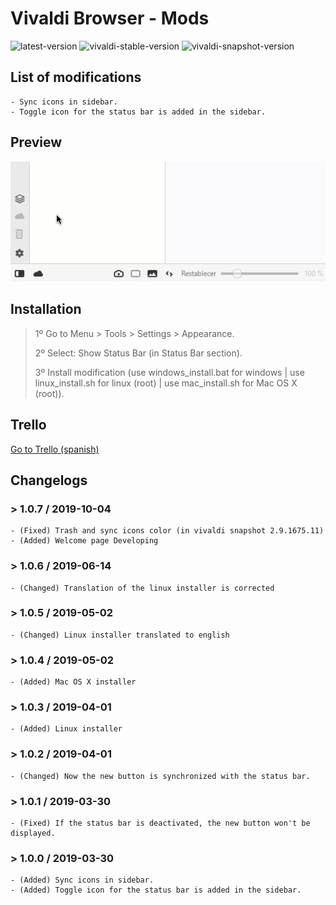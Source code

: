 # Vivaldi Browser - Mods

![latest-version](https://img.shields.io/badge/Latest%20Version-1.0.6-brightgreen.svg)
![vivaldi-stable-version](https://img.shields.io/badge/Vivaldi%20Stable%20Version-2.8.1664.40-brightgreen.svg)
![vivaldi-snapshot-version](https://img.shields.io/badge/Vivaldi%20Snapshot%20Version-2.9.1675.11-lightgrey.svg)

## List of modifications

    - Sync icons in sidebar.
    - Toggle icon for the status bar is added in the sidebar.

## Preview

![preview](./preview_1.gif)

## Installation

> 1º Go to Menu > Tools > Settings > Appearance.
>
> 2º Select: Show Status Bar (in Status Bar section).
>
> 3º Install modification (use windows_install.bat for windows | use linux_install.sh for linux (root) | use mac_install.sh for Mac OS X (root)).

## Trello

[Go to Trello (spanish)](https://trello.com/b/epKD1wmQ/vivaldi-mods)

## Changelogs

### > 1.0.7 / 2019-10-04

    - (Fixed) Trash and sync icons color (in vivaldi snapshot 2.9.1675.11)
    - (Added) Welcome page Developing

### > 1.0.6 / 2019-06-14

    - (Changed) Translation of the linux installer is corrected

### > 1.0.5 / 2019-05-02

    - (Changed) Linux installer translated to english

### > 1.0.4 / 2019-05-02

    - (Added) Mac OS X installer

### > 1.0.3 / 2019-04-01

    - (Added) Linux installer

### > 1.0.2 / 2019-04-01

    - (Changed) Now the new button is synchronized with the status bar.

### > 1.0.1 / 2019-03-30

    - (Fixed) If the status bar is deactivated, the new button won't be displayed.

### > 1.0.0 / 2019-03-30

    - (Added) Sync icons in sidebar.
    - (Added) Toggle icon for the status bar is added in the sidebar.